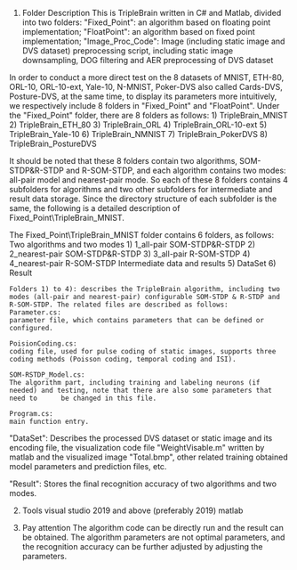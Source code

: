 1. Folder Description
  This is TripleBrain written in C# and Matlab, divided into two folders:
  "Fixed_Point": an algorithm based on floating point implementation;
  "FloatPoint":   an algorithm based on fixed point implementation;
  "Image_Proc_Code": Image (including static image and DVS dataset) preprocessing script, including static image downsampling, DOG                                   filtering and AER preprocessing of DVS dataset

  In order to conduct a more direct test on the 8 datasets of MNIST, ETH-80, ORL-10, ORL-10-ext, Yale-10, N-MNIST, Poker-DVS also called Cards-DVS, Posture-DVS, at the same time, to display its parameters more intuitively, we respectively include 8 folders in "Fixed_Point" and "FloatPoint".
  Under the "Fixed_Point" folder, there are 8 folders as follows:
    1) TripleBrain_MNIST
    2) TripleBrain_ETH_80
    3) TripleBrain_ORL
    4) TripleBrain_ORL-10-ext
    5) TripleBrain_Yale-10
    6) TripleBrain_NMNIST
    7) TripleBrain_PokerDVS
    8) TripleBrain_PostureDVS

  It should be noted that these 8 folders contain two algorithms, SOM-STDP&R-STDP and R-SOM-STDP, and each algorithm contains two modes: all-pair model and nearest-pair mode. So each of these 8 folders contains 4 subfolders for algorithms and two other subfolders for intermediate and result data storage. Since the directory structure of each subfolder is the same, the following is a detailed description of Fixed_Point\TripleBrain_MNIST.

The Fixed_Point\TripleBrain_MNIST folder contains 6 folders, as follows:
 Two algorithms and two modes
    1) 1_all-pair SOM-STDP&R-STDP
    2) 2_nearest-pair SOM-STDP&R-STDP
    3) 3_all-pair R-SOM-STDP
    4) 4_nearest-pair R-SOM-STDP
 Intermediate data and results
    5) DataSet
    6) Result

    Folders 1) to 4): describes the TripleBrain algorithm, including two modes (all-pair and nearest-pair) configurable SOM-STDP & R-STDP and R-SOM-STDP. The related files are described as follows:
    Parameter.cs:  
    parameter file, which contains parameters that can be defined or configured.

    PoisionCoding.cs:  
    coding file, used for pulse coding of static images, supports three coding methods (Poisson coding, temporal coding and ISI).

    SOM-RSTDP_Model.cs: 
    The algorithm part, including training and labeling neurons (if needed) and testing, note that there are also some parameters that need to      be changed in this file.

    Program.cs: 
    main function entry.

  "DataSet": Describes the processed DVS dataset or static image and its encoding file, the visualization code file "WeightVisable.m" written by matlab and the visualized image "Total.bmp", other related training obtained model parameters and prediction files, etc.

  "Result": Stores the final recognition accuracy of two algorithms and two modes.

2. Tools
visual studio 2019 and above (preferably 2019)
matlab

3. Pay attention
  The algorithm code can be directly run and the result can be obtained. The algorithm parameters are not optimal parameters, and the recognition accuracy can be further adjusted by adjusting the parameters.


